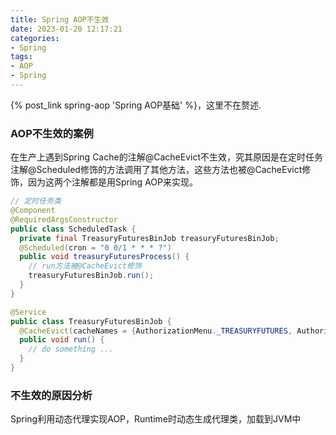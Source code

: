 ```yaml
---
title: Spring AOP不生效
date: 2023-01-20 12:17:21
categories:
- Spring
tags:
- AOP
- Spring
---
```


{% post_link spring-aop 'Spring AOP基础' %}，这里不在赘述.
### AOP不生效的案例
在生产上遇到Spring Cache的注解@CacheEvict不生效，究其原因是在定时任务注解@Scheduled修饰的方法调用了其他方法，这些方法也被@CacheEvict修饰，因为这两个注解都是用Spring AOP来实现。
```Java
// 定时任务类
@Component
@RequiredArgsConstructor
public class ScheduledTask {
  private final TreasuryFuturesBinJob treasuryFuturesBinJob;
  @Scheduled(cron = "0 0/1 * * * ?")
  public void treasuryFuturesProcess() {
  	// run方法被@CacheEvict修饰
    treasuryFuturesBinJob.run();
  }
}

@Service
public class TreasuryFuturesBinJob {
  @CacheEvict(cacheNames = {AuthorizationMenu._TREASURYFUTURES, AuthorizationMenu._CFFEXMEMBER}, allEntries = true)
  public void run() {
    // do something ...
  }
}
```
### 不生效的原因分析
Spring利用动态代理实现AOP，Runtime时动态生成代理类，加载到JVM中
